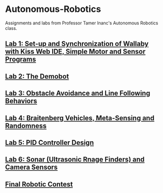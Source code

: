 # Autonomous-Robotics
Assignments and labs from Professor Tamer Inanc's Autonomous Robotics class.

## [Lab 1: Set-up and Synchronization of Wallaby with Kiss Web IDE, Simple Motor and Sensor Programs](https://github.com/jtcass01/Autonomous-Robotics/blob/master/Labs/Lab%201/Lab%201.pdf)
## [Lab 2: The Demobot](https://github.com/jtcass01/Autonomous-Robotics/blob/master/Labs/Lab%202/Lab%202_The_Demobot.pdf)
## [Lab 3: Obstacle Avoidance and Line Following Behaviors](https://github.com/jtcass01/Autonomous-Robotics/blob/master/Labs/Lab%203/Lab%203.pdf)
## [Lab 4: Braitenberg Vehicles, Meta-Sensing and Randomness](https://github.com/jtcass01/Autonomous-Robotics/blob/master/Labs/Lab%204/Lab%204_%20Braitenberg%20Vehicles%2C%20Meta-Sensing%20and%20Randomness.pdf)
## [Lab 5: PID Controller Design](https://github.com/jtcass01/Autonomous-Robotics/blob/master/Labs/Lab%205/Lab%205_PID%20Controller%20Design.pdf)
## [Lab 6: Sonar (Ultrasonic Rnage Finders) and Camera Sensors](https://github.com/jtcass01/Autonomous-Robotics/blob/master/Labs/Lab%206/Lab%206_Sonar%20(Ultrasonic%20Range%20Finders)%20and%20Camera%20Sensors.pdf)
## [Final Robotic Contest](https://github.com/jtcass01/Autonomous-Robotics/blob/master/Final%20Project/Final%20Robotic%20Contest.pdf)
